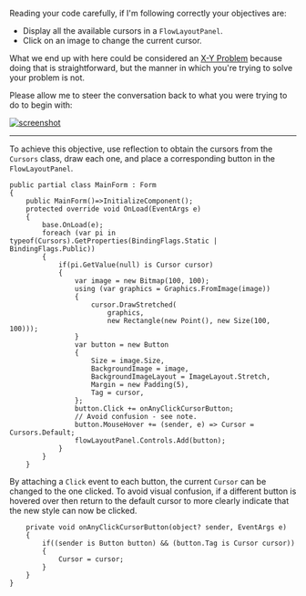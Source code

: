 Reading your code carefully, if I'm following correctly your objectives are:
- Display all the available cursors in a `FlowLayoutPanel`.
- Click on an image to change the current cursor.

What we end up with here could be considered an [X-Y Problem](https://meta.stackexchange.com/a/66378) because doing that is straightforward, but the manner in which you're trying to solve your problem is not. 

Please allow me to steer the conversation back to what you were trying to do to begin with:

[![screenshot][1]][1]

***


To achieve this objective, use reflection to obtain the cursors from the `Cursors` class, draw each one, and place a corresponding button in the `FlowLayoutPanel`.

    public partial class MainForm : Form
    {
        public MainForm()=>InitializeComponent();
        protected override void OnLoad(EventArgs e)
        {
            base.OnLoad(e);
            foreach (var pi in typeof(Cursors).GetProperties(BindingFlags.Static | BindingFlags.Public))
            {
                if(pi.GetValue(null) is Cursor cursor)
                {
                    var image = new Bitmap(100, 100);
                    using (var graphics = Graphics.FromImage(image))
                    {
                        cursor.DrawStretched(
                            graphics,
                            new Rectangle(new Point(), new Size(100, 100)));
                    }
                    var button = new Button
                    {
                        Size = image.Size,
                        BackgroundImage = image,
                        BackgroundImageLayout = ImageLayout.Stretch,
                        Margin = new Padding(5),
                        Tag = cursor,
                    };
                    button.Click += onAnyClickCursorButton;
                    // Avoid confusion - see note.
                    button.MouseHover += (sender, e) => Cursor = Cursors.Default;
                    flowLayoutPanel.Controls.Add(button);
                }
            }
        }

By attaching a `Click` event to each button, the current `Cursor` can be changed to the one clicked. To avoid visual confusion, if a different button is hovered over then return to the default cursor to more clearly indicate that the new style can now be clicked.

        private void onAnyClickCursorButton(object? sender, EventArgs e)
        {
            if((sender is Button button) && (button.Tag is Cursor cursor)) 
            {
                Cursor = cursor;
            }
        }
    }


  [1]: https://i.stack.imgur.com/3SBtK.png